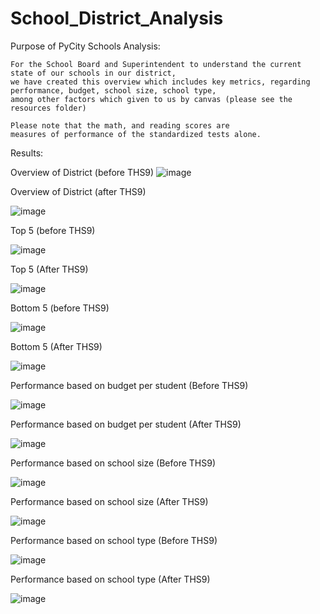 # School_District_Analysis

Purpose of PyCity Schools Analysis:

	For the School Board and Superintendent to understand the current state of our schools in our district,
	we have created this overview which includes key metrics, regarding performance, budget, school size, school type,
	among other factors which given to us by canvas (please see the resources folder)
	
	Please note that the math, and reading scores are
	measures of performance of the standardized tests alone.
	
  
  Results:
  
  Overview of District (before THS9)
   ![image](https://user-images.githubusercontent.com/68198233/149638547-b374ba88-851b-4093-a2fc-67997676de3a.png)
  
  Overview of District (after THS9)
  
![image](https://user-images.githubusercontent.com/68198233/149640240-ff030434-67d4-4a60-9788-2845de04bb49.png)







  
  Top 5 (before THS9)
  
  ![image](https://user-images.githubusercontent.com/68198233/149638131-c401c043-4c8b-4193-bcc2-3a21889bb3fd.png)

   Top 5 (After THS9)
  
  ![image](https://user-images.githubusercontent.com/68198233/149638574-3c03d404-e966-4567-8d01-919d4052089d.png)

  
  
  
  
  Bottom 5 (before THS9)
  
  ![image](https://user-images.githubusercontent.com/68198233/149638105-c2a1329b-a0e2-4e42-a1c6-b4bcb8d22c6b.png)

  Bottom 5 (After THS9)
  
  ![image](https://user-images.githubusercontent.com/68198233/149638614-3b2be6fe-9a48-44d5-89df-132d792c8c57.png)

  
  
  
  
  Performance based on budget per student (Before THS9)
  
  ![image](https://user-images.githubusercontent.com/68198233/149637998-3a5f5a69-6b38-47b3-b4ae-046291b9dea6.png)

   Performance based on budget per student (After THS9)
   
  ![image](https://user-images.githubusercontent.com/68198233/149638850-714488c7-a738-4e77-942b-a3fee735602f.png)

  
  
  
  
  Performance based on school size (Before THS9)
  
  ![image](https://user-images.githubusercontent.com/68198233/149637453-2ba71289-3e05-414b-8385-2cfcecc51419.png)
  
  Performance based on school size (After THS9)
  
  ![image](https://user-images.githubusercontent.com/68198233/149638875-acf2e958-b20a-4068-aff0-8031f0bf1264.png)


  
  Performance based on school type (Before THS9)
  
 ![image](https://user-images.githubusercontent.com/68198233/149637394-74bebbd3-3221-48a7-a5a5-b2af50030d6e.png)
 
 Performance based on school type (After THS9)
 
 ![image](https://user-images.githubusercontent.com/68198233/149638898-8c40a9fd-02b8-4635-908b-39c744309797.png)

